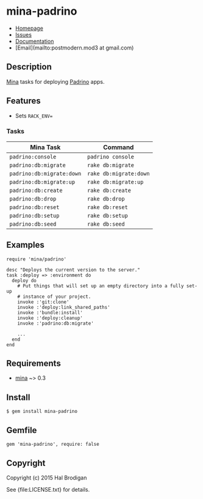 # mina-padrino

* [Homepage](https://github.com/postmodern/mina-padrino#readme)
* [Issues](https://github.com/postmodern/mina-padrino/issues)
* [Documentation](http://rubydoc.info/gems/mina-padrino/frames)
* [Email](mailto:postmodern.mod3 at gmail.com)

## Description

[Mina][mina] tasks for deploying [Padrino][padrino] apps.

## Features

* Sets `RACK_ENV=`

### Tasks

Mina Task                 | Command
--------------------------|-----------------
`padrino:console`         | `padrino console`
`padrino:db:migrate`      | `rake db:migrate`
`padrino:db:migrate:down` | `rake db:migrate:down`
`padrino:db:migrate:up`   | `rake db:migrate:up`
`padrino:db:create`       | `rake db:create`
`padrino:db:drop`         | `rake db:drop`
`padrino:db:reset`        | `rake db:reset`
`padrino:db:setup`        | `rake db:setup`
`padrino:db:seed`         | `rake db:seed`

## Examples

    require 'mina/padrino'

    desc "Deploys the current version to the server."
    task :deploy => :environment do
      deploy do
        # Put things that will set up an empty directory into a fully set-up
        # instance of your project.
        invoke :'git:clone'
        invoke :'deploy:link_shared_paths'
        invoke :'bundle:install'
        invoke :'deploy:cleanup'
        invoke :'padrino:db:migrate'

        ...
      end
    end


## Requirements

* [mina] ~> 0.3

## Install

    $ gem install mina-padrino

## Gemfile

    gem 'mina-padrino', require: false

## Copyright

Copyright (c) 2015 Hal Brodigan

See {file:LICENSE.txt} for details.

[mina]: http://mina-deploy.github.io/mina/
[padrino]: http://www.padrinorb.com/
